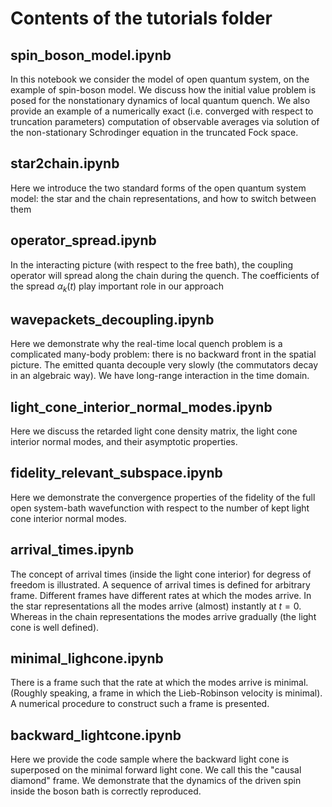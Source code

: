 # Contents of the tutorials folder

## spin_boson_model.ipynb

In this notebook we consider the model of open quantum system, on the example of spin-boson model.
We discuss how the initial value problem is posed for the nonstationary dynamics of local quantum quench.
We also provide an example of a numerically exact (i.e. converged with respect to truncation parameters)
computation of observable averages via solution of the non-stationary Schrodinger equation in the truncated Fock space.

## star2chain.ipynb

Here we introduce the two standard forms of the open quantum system model: the star and the chain representations, and how to switch between them

## operator_spread.ipynb

In the interacting picture (with respect to the free bath), the coupling operator will spread along the chain during the quench. The coefficients of the spread $\alpha_k\left(t\right)$ play important role in our approach

## wavepackets_decoupling.ipynb

Here we demonstrate why the real-time local quench problem is a complicated many-body problem: there is no backward front in the spatial picture. The emitted quanta decouple very slowly (the commutators decay in an algebraic way). We have long-range interaction in the time domain.

## light_cone_interior_normal_modes.ipynb

Here we discuss the retarded light cone density matrix, the light cone interior normal modes, and their asymptotic properties.

## fidelity_relevant_subspace.ipynb

Here we demonstrate the convergence properties of the fidelity of the full open system-bath wavefunction with respect to the number of kept light cone interior normal modes.

## arrival_times.ipynb

The concept of arrival times (inside the light cone interior) for degress of freedom is illustrated. A sequence of arrival times is defined for arbitrary frame. Different frames have different rates at which the modes arrive. In the star representations all the modes arrive (almost) instantly at $t=0$. Whereas in the chain representations the modes arrive gradually (the light cone is well defined).

## minimal_lighcone.ipynb

There is a frame such that the rate at which the modes arrive is minimal. (Roughly speaking, a frame in which the Lieb-Robinson velocity is minimal). A numerical procedure to construct such a frame is presented.

## backward_lightcone.ipynb

Here we provide the code sample where the backward light cone is superposed on the minimal forward light cone. We call this the "causal diamond" frame. We demonstrate that the dynamics of the driven spin inside the boson bath is correctly reproduced.

